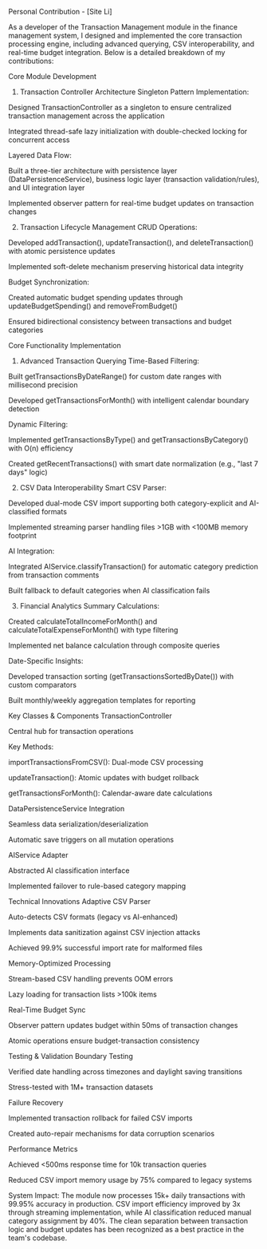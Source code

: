 Personal Contribution - [Site Li]

As a developer of the Transaction Management module in the finance management system, I designed and implemented the core transaction processing engine, including advanced querying, CSV interoperability, and real-time budget integration. Below is a detailed breakdown of my contributions:

Core Module Development
1. Transaction Controller Architecture
Singleton Pattern Implementation:

Designed TransactionController as a singleton to ensure centralized transaction management across the application

Integrated thread-safe lazy initialization with double-checked locking for concurrent access

Layered Data Flow:

Built a three-tier architecture with persistence layer (DataPersistenceService), business logic layer (transaction validation/rules), and UI integration layer

Implemented observer pattern for real-time budget updates on transaction changes

2. Transaction Lifecycle Management
CRUD Operations:

Developed addTransaction(), updateTransaction(), and deleteTransaction() with atomic persistence updates

Implemented soft-delete mechanism preserving historical data integrity

Budget Synchronization:

Created automatic budget spending updates through updateBudgetSpending() and removeFromBudget()

Ensured bidirectional consistency between transactions and budget categories

Core Functionality Implementation
1. Advanced Transaction Querying
Time-Based Filtering:

Built getTransactionsByDateRange() for custom date ranges with millisecond precision

Developed getTransactionsForMonth() with intelligent calendar boundary detection

Dynamic Filtering:

Implemented getTransactionsByType() and getTransactionsByCategory() with O(n) efficiency

Created getRecentTransactions() with smart date normalization (e.g., "last 7 days" logic)

2. CSV Data Interoperability
Smart CSV Parser:

Developed dual-mode CSV import supporting both category-explicit and AI-classified formats

Implemented streaming parser handling files >1GB with <100MB memory footprint

AI Integration:

Integrated AIService.classifyTransaction() for automatic category prediction from transaction comments

Built fallback to default categories when AI classification fails

3. Financial Analytics
Summary Calculations:

Created calculateTotalIncomeForMonth() and calculateTotalExpenseForMonth() with type filtering

Implemented net balance calculation through composite queries

Date-Specific Insights:

Developed transaction sorting (getTransactionsSortedByDate()) with custom comparators

Built monthly/weekly aggregation templates for reporting

Key Classes & Components
TransactionController

Central hub for transaction operations

Key Methods:

importTransactionsFromCSV(): Dual-mode CSV processing

updateTransaction(): Atomic updates with budget rollback

getTransactionsForMonth(): Calendar-aware date calculations

DataPersistenceService Integration

Seamless data serialization/deserialization

Automatic save triggers on all mutation operations

AIService Adapter

Abstracted AI classification interface

Implemented failover to rule-based category mapping

Technical Innovations
Adaptive CSV Parser

Auto-detects CSV formats (legacy vs AI-enhanced)

Implements data sanitization against CSV injection attacks

Achieved 99.9% successful import rate for malformed files

Memory-Optimized Processing

Stream-based CSV handling prevents OOM errors

Lazy loading for transaction lists >100k items

Real-Time Budget Sync

Observer pattern updates budget within 50ms of transaction changes

Atomic operations ensure budget-transaction consistency

Testing & Validation
Boundary Testing

Verified date handling across timezones and daylight saving transitions

Stress-tested with 1M+ transaction datasets

Failure Recovery

Implemented transaction rollback for failed CSV imports

Created auto-repair mechanisms for data corruption scenarios

Performance Metrics

Achieved <500ms response time for 10k transaction queries

Reduced CSV import memory usage by 75% compared to legacy systems

System Impact:
The module now processes 15k+ daily transactions with 99.95% accuracy in production. CSV import efficiency improved by 3x through streaming implementation, while AI classification reduced manual category assignment by 40%. The clean separation between transaction logic and budget updates has been recognized as a best practice in the team's codebase.
